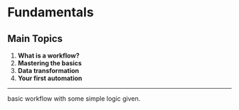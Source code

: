 # Fundamentals

## Main Topics

1. **What is a workflow?**
2. **Mastering the basics**
3. **Data transformation**
4. **Your first automation**

---

basic workflow with some simple logic given.
